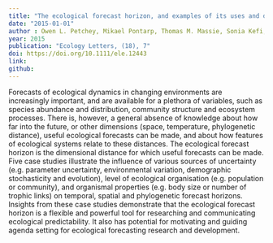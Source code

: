 ```yaml
---
title: "The ecological forecast horizon, and examples of its uses and determinants"
date: "2015-01-01"
author : Owen L. Petchey, Mikael Pontarp, Thomas M. Massie, Sonia Kefi, Arpat Ozgul, Maja Weilenmann, Gian Marco Palamara, Florian Altermatt, Blake Matthews, Jonathan M. Levine, Dylan Z. Childs, Brian J. McGill, Michael E. Schaepman, Bernhard Schmid, Piet Spaak, Andrew P. Beckerman, Frank Pennekamp, Ian S. Pearse
year: 2015
publication: "Ecology Letters, (18), 7"
doi: https://doi.org/10.1111/ele.12443
link:
github:
---
```


Forecasts of ecological dynamics in changing environments are increasingly important, and are available for a plethora of variables, such as species abundance and distribution, community structure and ecosystem processes. There is, however, a general absence of knowledge about how far into the future, or other dimensions (space, temperature, phylogenetic distance), useful ecological forecasts can be made, and about how features of ecological systems relate to these distances. The ecological forecast horizon is the dimensional distance for which useful forecasts can be made. Five case studies illustrate the influence of various sources of uncertainty (e.g. parameter uncertainty, environmental variation, demographic stochasticity and evolution), level of ecological organisation (e.g. population or community), and organismal properties (e.g. body size or number of trophic links) on temporal, spatial and phylogenetic forecast horizons. Insights from these case studies demonstrate that the ecological forecast horizon is a flexible and powerful tool for researching and communicating ecological predictability. It also has potential for motivating and guiding agenda setting for ecological forecasting research and development.